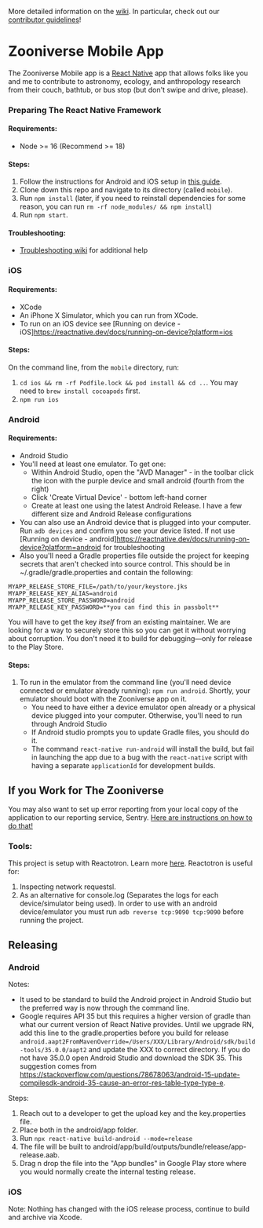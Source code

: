 More detailed information on the [wiki](https://github.com/zooniverse/mobile/wiki). In particular, check out our [contributor guidelines](https://github.com/zooniverse/mobile/wiki/Contributor-Guidelines)!

# Zooniverse Mobile App
The Zooniverse Mobile app is a [React Native](https://facebook.github.io/react-native/) app that allows folks like you and me to contribute to astronomy, ecology, and anthropology research from their couch, bathtub, or bus stop (but don't swipe and drive, please).

### Preparing The React Native Framework
#### Requirements:
 - Node >= 16 (Recommend >= 18)
#### Steps:
1. Follow the instructions for Android and iOS setup in [this guide](https://reactnative.dev/docs/environment-setup).
2. Clone down this repo and navigate to its directory (called `mobile`).
3. Run `npm install` (later, if you need to reinstall dependencies for some reason, you can run `rm -rf node_modules/ && npm install`)
4. Run `npm start`.
#### Troubleshooting:
- [Troubleshooting wiki](https://github.com/zooniverse/mobile/wiki/Troubleshooting) for additional help

### iOS
#### Requirements:
 - XCode
 - An iPhone X Simulator, which you can run from XCode.
 - To run on an iOS device see [Running on device - iOS]https://reactnative.dev/docs/running-on-device?platform=ios
#### Steps:
On the command line, from the `mobile` directory, run:
1. `cd ios && rm -rf Podfile.lock && pod install && cd ..`. You may need to `brew install cocoapods` first.
2. `npm run ios`

### Android
#### Requirements:
 - Android Studio
 - You'll need at least one emulator.  To get one:
    *  Within Android Studio, open the "AVD Manager" -  in the toolbar click the icon with the purple device and small android (fourth from the right)
    *  Click 'Create Virtual Device' - bottom left-hand corner
    *  Create at least one using the latest Android Release.  I have a few different size and Android Release configurations
 - You can also use an Android device that is plugged into your computer. Run `adb devices` and confirm you see your device listed. If not use [Running on device - android]https://reactnative.dev/docs/running-on-device?platform=android for troubleshooting
 - Also you'll need a Gradle properties file outside the project for keeping secrets that aren't checked into source control. This should be in ~/.gradle/gradle.properties and contain the following:
```
MYAPP_RELEASE_STORE_FILE=/path/to/your/keystore.jks
MYAPP_RELEASE_KEY_ALIAS=android
MYAPP_RELEASE_STORE_PASSWORD=android
MYAPP_RELEASE_KEY_PASSWORD=**you can find this in passbolt**
```

You will have to get the key _itself_ from an existing maintainer. We are looking for a way to securely store this so you can get it without worrying about corruption. You don't need it to build for debugging—only for release to the Play Store.
#### Steps:
1. To run in the emulator from the command line (you'll need device connected or emulator already running): `npm run android`. Shortly, your emulator should boot with the Zooniverse app on it.
    - You need to have either a device emulator open already or a physical device plugged into your computer. Otherwise, you'll need to run through Android Studio
    - If Android studio prompts you to update Gradle files, you should do it.
    - The command `react-native run-android` will install the build, but fail in launching the app due to a bug with the `react-native` script with having a separate `applicationId` for development builds.

## If you Work for The Zooniverse

You may also want to set up error reporting from your local copy of the application to our reporting service, Sentry. [Here are instructions on how to do that!](https://github.com/zooniverse/mobile/wiki/Enabling-Sentry-for-your-Local-Builds)

### Tools:
This project is setup with Reactotron. Learn more [here](https://github.com/infinitered/reactotron). Reactotron is useful for:
1. Inspecting network requestsl.
2. As an alternative for console.log (Separates the logs for each device/simulator being used).
In order to use with an android device/emulator you must run `adb reverse tcp:9090 tcp:9090` before running the project.

## Releasing

### Android
Notes: 
 - It used to be standard to build the Android project in Android Studio but the preferred way is now through the command line.
 - Google requires API 35 but this requires a higher version of gradle than what our current version of React Native provides. Until we upgrade RN, add this line to the gradle.properties before you build for release `android.aapt2FromMavenOverride=/Users/XXX/Library/Android/sdk/build-tools/35.0.0/aapt2` and update the XXX to correct directory. If you do not have 35.0.0 open Android Studio and download the SDK 35. This suggestion comes from https://stackoverflow.com/questions/78678063/android-15-update-compilesdk-android-35-cause-an-error-res-table-type-type-e.

Steps:
1) Reach out to a developer to get the upload key and the key.properties file. 
2) Place both in the android/app folder. 
3) Run `npx react-native build-android --mode=release`
4) The file will be built to android/app/build/outputs/bundle/release/app-release.aab.
5) Drag n drop the file into the "App bundles" in Google Play store where you would normally create the internal testing release.

### iOS
Note: Nothing has changed with the iOS release process, continue to build and archive via Xcode.